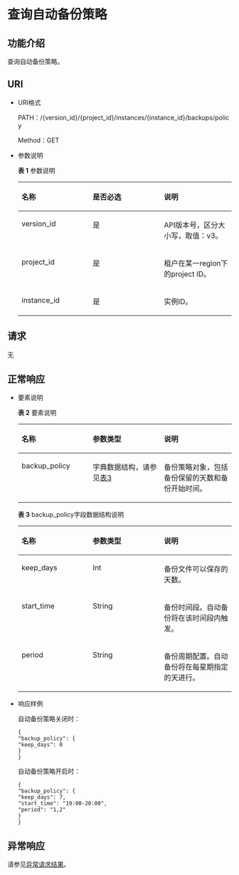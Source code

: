# 查询自动备份策略<a name="rds_09_0003"></a>

## 功能介绍<a name="section117711820496"></a>

查询自动备份策略。

## URI<a name="section12081471012"></a>

-   URI格式

    PATH：/\{version\_id\}/\{project\_id\}/instances/\{instance\_id\}/backups/policy

    Method：GET

-   参数说明

    **表 1**  参数说明

    <a name="table65777232"></a>
    <table><thead align="left"><tr id="row46529701"><th class="cellrowborder" valign="top" width="33.33333333333333%" id="mcps1.2.4.1.1"><p id="p10809459"><a name="p10809459"></a><a name="p10809459"></a>名称</p>
    </th>
    <th class="cellrowborder" valign="top" width="33.33333333333333%" id="mcps1.2.4.1.2"><p id="p3150961"><a name="p3150961"></a><a name="p3150961"></a>是否必选</p>
    </th>
    <th class="cellrowborder" valign="top" width="33.33333333333333%" id="mcps1.2.4.1.3"><p id="p53901255"><a name="p53901255"></a><a name="p53901255"></a>说明</p>
    </th>
    </tr>
    </thead>
    <tbody><tr id="row27827961145955"><td class="cellrowborder" valign="top" width="33.33333333333333%" headers="mcps1.2.4.1.1 "><p id="p184490251502"><a name="p184490251502"></a><a name="p184490251502"></a>version_id</p>
    </td>
    <td class="cellrowborder" valign="top" width="33.33333333333333%" headers="mcps1.2.4.1.2 "><p id="p179760341502"><a name="p179760341502"></a><a name="p179760341502"></a>是</p>
    </td>
    <td class="cellrowborder" valign="top" width="33.33333333333333%" headers="mcps1.2.4.1.3 "><p id="p467726811502"><a name="p467726811502"></a><a name="p467726811502"></a>API版本号，区分大小写，取值：v3。</p>
    </td>
    </tr>
    <tr id="row3925534"><td class="cellrowborder" valign="top" width="33.33333333333333%" headers="mcps1.2.4.1.1 "><p id="p49532829"><a name="p49532829"></a><a name="p49532829"></a>project_id</p>
    </td>
    <td class="cellrowborder" valign="top" width="33.33333333333333%" headers="mcps1.2.4.1.2 "><p id="p52736237"><a name="p52736237"></a><a name="p52736237"></a>是</p>
    </td>
    <td class="cellrowborder" valign="top" width="33.33333333333333%" headers="mcps1.2.4.1.3 "><p id="p43776822"><a name="p43776822"></a><a name="p43776822"></a>租户在某一region下的project ID。</p>
    </td>
    </tr>
    <tr id="row5911165722911"><td class="cellrowborder" valign="top" width="33.33333333333333%" headers="mcps1.2.4.1.1 "><p id="p41557789155220"><a name="p41557789155220"></a><a name="p41557789155220"></a>instance_id</p>
    </td>
    <td class="cellrowborder" valign="top" width="33.33333333333333%" headers="mcps1.2.4.1.2 "><p id="p10737742155220"><a name="p10737742155220"></a><a name="p10737742155220"></a>是</p>
    </td>
    <td class="cellrowborder" valign="top" width="33.33333333333333%" headers="mcps1.2.4.1.3 "><p id="p64450739155220"><a name="p64450739155220"></a><a name="p64450739155220"></a>实例ID。</p>
    </td>
    </tr>
    </tbody>
    </table>


## 请求<a name="section420839121019"></a>

无

## 正常响应<a name="section1229512143106"></a>

-   要素说明

    **表 2**  要素说明

    <a name="table6426756154514"></a>
    <table><thead align="left"><tr id="row142645664510"><th class="cellrowborder" valign="top" width="33.33333333333333%" id="mcps1.2.4.1.1"><p id="p17490046"><a name="p17490046"></a><a name="p17490046"></a>名称</p>
    </th>
    <th class="cellrowborder" valign="top" width="33.33333333333333%" id="mcps1.2.4.1.2"><p id="p63149496"><a name="p63149496"></a><a name="p63149496"></a>参数类型</p>
    </th>
    <th class="cellrowborder" valign="top" width="33.33333333333333%" id="mcps1.2.4.1.3"><p id="p14835533"><a name="p14835533"></a><a name="p14835533"></a>说明</p>
    </th>
    </tr>
    </thead>
    <tbody><tr id="row34264566458"><td class="cellrowborder" valign="top" width="33.33333333333333%" headers="mcps1.2.4.1.1 "><p id="p28083633"><a name="p28083633"></a><a name="p28083633"></a>backup_policy</p>
    </td>
    <td class="cellrowborder" valign="top" width="33.33333333333333%" headers="mcps1.2.4.1.2 "><p id="p42890904"><a name="p42890904"></a><a name="p42890904"></a>字典数据结构，请参见<a href="#table163715367507">表3</a></p>
    </td>
    <td class="cellrowborder" valign="top" width="33.33333333333333%" headers="mcps1.2.4.1.3 "><p id="p61847473"><a name="p61847473"></a><a name="p61847473"></a>备份策略对象，包括备份保留的天数和备份开始时间。</p>
    </td>
    </tr>
    </tbody>
    </table>

    **表 3**  backup\_policy字段数据结构说明

    <a name="table163715367507"></a>
    <table><thead align="left"><tr id="row9637103616501"><th class="cellrowborder" valign="top" width="33.33333333333333%" id="mcps1.2.4.1.1"><p id="p6927161055116"><a name="p6927161055116"></a><a name="p6927161055116"></a>名称</p>
    </th>
    <th class="cellrowborder" valign="top" width="33.33333333333333%" id="mcps1.2.4.1.2"><p id="p1792911005118"><a name="p1792911005118"></a><a name="p1792911005118"></a>参数类型</p>
    </th>
    <th class="cellrowborder" valign="top" width="33.33333333333333%" id="mcps1.2.4.1.3"><p id="p16930810145119"><a name="p16930810145119"></a><a name="p16930810145119"></a>说明</p>
    </th>
    </tr>
    </thead>
    <tbody><tr id="row1863793617509"><td class="cellrowborder" valign="top" width="33.33333333333333%" headers="mcps1.2.4.1.1 "><p id="p22303345174853"><a name="p22303345174853"></a><a name="p22303345174853"></a>keep_days</p>
    </td>
    <td class="cellrowborder" valign="top" width="33.33333333333333%" headers="mcps1.2.4.1.2 "><p id="p34927138174853"><a name="p34927138174853"></a><a name="p34927138174853"></a>Int</p>
    </td>
    <td class="cellrowborder" valign="top" width="33.33333333333333%" headers="mcps1.2.4.1.3 "><p id="p30482871191015"><a name="p30482871191015"></a><a name="p30482871191015"></a>备份文件可以保存的天数。</p>
    </td>
    </tr>
    <tr id="row1637173618507"><td class="cellrowborder" valign="top" width="33.33333333333333%" headers="mcps1.2.4.1.1 "><p id="p8056259175641"><a name="p8056259175641"></a><a name="p8056259175641"></a>start_time</p>
    </td>
    <td class="cellrowborder" valign="top" width="33.33333333333333%" headers="mcps1.2.4.1.2 "><p id="p42443136175641"><a name="p42443136175641"></a><a name="p42443136175641"></a>String</p>
    </td>
    <td class="cellrowborder" valign="top" width="33.33333333333333%" headers="mcps1.2.4.1.3 "><p id="p8983181183415"><a name="p8983181183415"></a><a name="p8983181183415"></a>备份时间段。自动备份将在该时间段内触发。</p>
    </td>
    </tr>
    <tr id="row166371436195010"><td class="cellrowborder" valign="top" width="33.33333333333333%" headers="mcps1.2.4.1.1 "><p id="p146385361506"><a name="p146385361506"></a><a name="p146385361506"></a>period</p>
    </td>
    <td class="cellrowborder" valign="top" width="33.33333333333333%" headers="mcps1.2.4.1.2 "><p id="p1363812362509"><a name="p1363812362509"></a><a name="p1363812362509"></a>String</p>
    </td>
    <td class="cellrowborder" valign="top" width="33.33333333333333%" headers="mcps1.2.4.1.3 "><p id="p11638173615018"><a name="p11638173615018"></a><a name="p11638173615018"></a>备份周期配置。自动备份将在每星期指定的天进行。</p>
    </td>
    </tr>
    </tbody>
    </table>

-   响应样例

    自动备份策略关闭时：

    ```
    {
    "backup_policy": {
    "keep_days": 0
    }
    }
    ```

    自动备份策略开启时：

    ```
    {
    "backup_policy": {
    "keep_days": 7,
    "start_time": "19:00-20:00",
    "period": "1,2"
    }
    }
    ```


## 异常响应<a name="section19828101921020"></a>

请参见[异常请求结果](null.md)。

